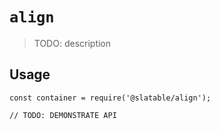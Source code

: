 # `align`

  > TODO: description
  
  ## Usage
  
  ```
  const container = require('@slatable/align');
  
  // TODO: DEMONSTRATE API
  ```